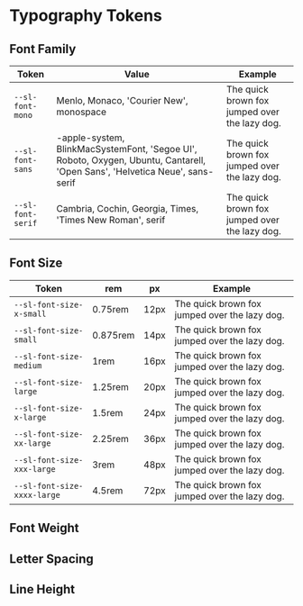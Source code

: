 # Typography Tokens

## Font Family

| Token | Value | Example
|-------|-------|---------
| `--sl-font-mono` | Menlo, Monaco, 'Courier New', monospace | <span style="font-family: var(--sl-font-mono)">The quick brown fox jumped over the lazy dog.</span>
| `--sl-font-sans` | -apple-system, BlinkMacSystemFont, 'Segoe UI', Roboto, Oxygen, Ubuntu, Cantarell, 'Open Sans', 'Helvetica Neue', sans-serif | <span style="font-family: var(--sl-font-sans)">The quick brown fox jumped over the lazy dog.</span>
| `--sl-font-serif` | Cambria, Cochin, Georgia, Times, 'Times New Roman', serif | <span style="font-family: var(--sl-font-serif)">The quick brown fox jumped over the lazy dog.</span>


## Font Size

| Token | rem | px | Example 
|-------|-----|----|---------
| `--sl-font-size-x-small` | 0.75rem | 12px | <span style="font-size: var(--sl-font-size-x-small)">The quick brown fox jumped over the lazy dog.</span>
| `--sl-font-size-small` | 0.875rem | 14px | <span style="font-size: var(--sl-font-size-small)">The quick brown fox jumped over the lazy dog.</span>
| `--sl-font-size-medium` | 1rem | 16px | <span style="font-size: var(--sl-font-size-medium)">The quick brown fox jumped over the lazy dog.</span>
| `--sl-font-size-large` | 1.25rem | 20px | <span style="font-size: var(--sl-font-size-large)">The quick brown fox jumped over the lazy dog.</span>
| `--sl-font-size-x-large` | 1.5rem | 24px | <span style="font-size: var(--sl-font-size-x-large)">The quick brown fox jumped over the lazy dog.</span>
| `--sl-font-size-xx-large` | 2.25rem | 36px | <span style="font-size: var(--sl-font-size-xx-large)">The quick brown fox jumped over the lazy dog.</span>
| `--sl-font-size-xxx-large` | 3rem | 48px | <span style="font-size: var(--sl-font-size-xxx-large)">The quick brown fox jumped over the lazy dog.</span>
| `--sl-font-size-xxxx-large` | 4.5rem | 72px | <span style="font-size: var(--sl-font-size-xxxx-large)">The quick brown fox jumped over the lazy dog.</span>

## Font Weight

## Letter Spacing

## Line Height